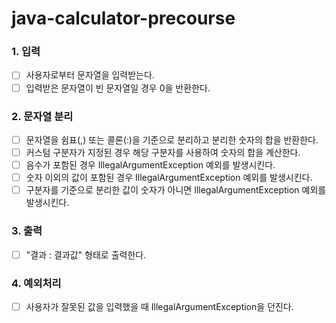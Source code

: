 # java-calculator-precourse

### 1. 입력

- [ ] 사용자로부터 문자열을 입력받는다.
- [ ] 입력받은 문자열이 빈 문자열일 경우 0을 반환한다.

### 2. 문자열 분리

- [ ] 문자열을 쉼표(,) 또는 콜론(:)을 기준으로 분리하고 분리한 숫자의 합을 반환한다.
- [ ] 커스텀 구분자가 지정된 경우 해당 구분자를 사용하여 숫자의 합을 계산한다.
- [ ] 음수가 포함된 경우 IllegalArgumentException 예외를 발생시킨다.
- [ ] 숫자 이외의 값이 포함된 경우 IllegalArgumentException 예외를 발생시킨다.
- [ ] 구분자를 기준으로 분리한 값이 숫자가 아니면 IllegalArgumentException 예외를 발생시킨다.

### 3. 출력

- [ ] "결과 : 결과값" 형태로 출력한다.

### 4. 예외처리

- [ ] 사용자가 잘못된 값을 입력했을 때 IllegalArgumentException을 던진다.